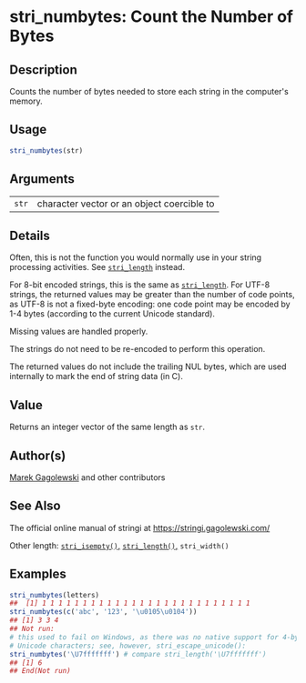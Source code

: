 # stri\_numbytes: Count the Number of Bytes

## Description

Counts the number of bytes needed to store each string in the computer\'s memory.

## Usage

```r
stri_numbytes(str)
```

## Arguments

|       |                                            |
|-------|--------------------------------------------|
| `str` | character vector or an object coercible to |

## Details

Often, this is not the function you would normally use in your string processing activities. See [`stri_length`](stri_length.md) instead.

For 8-bit encoded strings, this is the same as [`stri_length`](stri_length.md). For UTF-8 strings, the returned values may be greater than the number of code points, as UTF-8 is not a fixed-byte encoding: one code point may be encoded by 1-4 bytes (according to the current Unicode standard).

Missing values are handled properly.

The strings do not need to be re-encoded to perform this operation.

The returned values do not include the trailing NUL bytes, which are used internally to mark the end of string data (in C).

## Value

Returns an integer vector of the same length as `str`.

## Author(s)

[Marek Gagolewski](https://www.gagolewski.com/) and other contributors

## See Also

The official online manual of <span class="pkg">stringi</span> at <https://stringi.gagolewski.com/>

Other length: [`stri_isempty()`,](stri_isempty.md) [`stri_length()`,](stri_length.md) `stri_width()`

## Examples




```r
stri_numbytes(letters)
##  [1] 1 1 1 1 1 1 1 1 1 1 1 1 1 1 1 1 1 1 1 1 1 1 1 1 1 1
stri_numbytes(c('abc', '123', '\u0105\u0104'))
## [1] 3 3 4
## Not run: 
# this used to fail on Windows, as there was no native support for 4-bytes
# Unicode characters; see, however, stri_escape_unicode():
stri_numbytes('\U7fffffff') # compare stri_length('\U7fffffff')
## [1] 6
## End(Not run)
```
